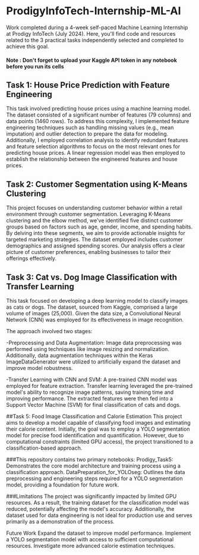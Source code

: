 # ProdigyInfoTech-Internship-ML-AI
Work completed during a 4-week self-paced Machine Learning Internship at Prodigy InfoTech (July 2024).  Here, you'll find code and resources related to the 3 practical tasks independently selected and completed to achieve this goal.
#### Note : Don't forget to upload your Kaggle API token in any notebook before you run its cells


## Task 1: House Price Prediction with Feature Engineering
This task involved predicting house prices using a machine learning model. The dataset consisted of a significant number of features (79 columns) and data points (1460 rows). To address this complexity, I implemented feature engineering techniques such as handling missing values (e.g., mean imputation) and outlier detection to prepare the data for modeling. Additionally, I employed correlation analysis to identify redundant features and feature selection algorithms to focus on the most relevant ones for predicting house prices. A linear regression model was then employed to establish the relationship between the engineered features and house prices.




## Task 2: Customer Segmentation using K-Means Clustering
This project focuses on understanding customer behavior within a retail environment through customer segmentation. Leveraging K-Means clustering and the elbow method, we've identified five distinct customer groups based on factors such as age, gender, income, and spending habits. By delving into these segments, we aim to provide actionable insights for targeted marketing strategies. The dataset employed includes customer demographics and assigned spending scores. Our analysis offers a clear picture of customer preferences, enabling businesses to tailor their offerings effectively.




## Task 3: Cat vs. Dog Image Classification with Transfer Learning
This task focused on developing a deep learning model to classify images as cats or dogs. The dataset, sourced from Kaggle, comprised a large volume of images (25,000). Given the data size, a Convolutional Neural Network (CNN) was employed for its effectiveness in image recognition.

The approach involved two stages:

-Preprocessing and Data Augmentation: Image data preprocessing was performed using techniques like image resizing and normalization. Additionally, data augmentation techniques within the Keras ImageDataGenerator were utilized to artificially expand the dataset and improve model robustness.

-Transfer Learning with CNN and SVM: A pre-trained CNN model was employed for feature extraction. Transfer learning leveraged the pre-trained model's ability to recognize image patterns, saving training time and improving performance. The extracted features were then fed into a Support Vector Machine (SVM) for final classification of cats and dogs.




##Task 5: Food Image Classification and Calorie Estimation
This project aims to develop a model capable of classifying food images and estimating their calorie content. Initially, the goal was to employ a YOLO segmentation model for precise food identification and quantification. However, due to computational constraints (limited GPU access), the project transitioned to a classification-based approach.

###This repository contains two primary notebooks:
Prodigy_Task5: Demonstrates the core model architecture and training process using a classification approach.
DataPreparation_for_YOLOseg: Outlines the data preprocessing and engineering steps required for a YOLO segmentation model, providing a foundation for future work.

###Limitations
The project was significantly impacted by limited GPU resources. As a result, the training dataset for the classification model was reduced, potentially affecting the model's accuracy. Additionally, the dataset used for data engineering is not ideal for production use and serves primarily as a demonstration of the process.

Future Work
Expand the dataset to improve model performance.
Implement a YOLO segmentation model with access to sufficient computational resources.
Investigate more advanced calorie estimation techniques.

